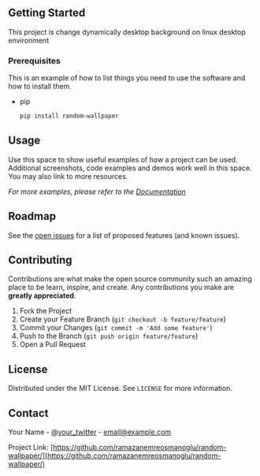 ## Getting Started

This project is change dynamically desktop background on linux desktop environment

### Prerequisites

This is an example of how to list things you need to use the software and how to install them.
* pip
  ```sh
  pip install random-wallpaper
  ```
 
 ## Usage

Use this space to show useful examples of how a project can be used. Additional screenshots, code examples and demos work well in this space. You may also link to more resources.

_For more examples, please refer to the [Documentation](https://example.com)_



<!-- ROADMAP -->
## Roadmap

See the [open issues](https://github.com/ramazanemreosmanoglu/random-wallpaper/issues) for a list of proposed features (and known issues).

## Contributing

Contributions are what make the open source community such an amazing place to be learn, inspire, and create. Any contributions you make are **greatly appreciated**.

1. Fork the Project
2. Create your Feature Branch (`git checkout -b feature/feature`)
3. Commit your Changes (`git commit -m 'Add some feature'`)
4. Push to the Branch (`git push origin feature/feature`)
5. Open a Pull Request



<!-- LICENSE -->
## License

Distributed under the MIT License. See `LICENSE` for more information.



<!-- CONTACT -->
## Contact

Your Name - [@your_twitter](https://twitter.com/your_username) - email@example.com

Project Link: [https://github.com/ramazanemreosmanoglu/random-wallpaper/](https://github.com/ramazanemreosmanoglu/random-wallpaper/)
